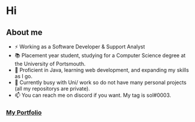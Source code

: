 # Hi

## About me

- ⚡ Working as a Software Developer & Support Analyst
- 📚 Placement year student, studying for a Computer Science degree at the University of Portsmouth.
- 🔭 Proficient in Java, learning web development, and expanding my skills as I go.
- 🤔 Currently busy with Uni/ work so do not have many personal projects (all my repositorys are private).
- 📫 You can reach me on discord if you want. My tag is sol#0003.

### [My Portfolio](https://sol-h.studio)
